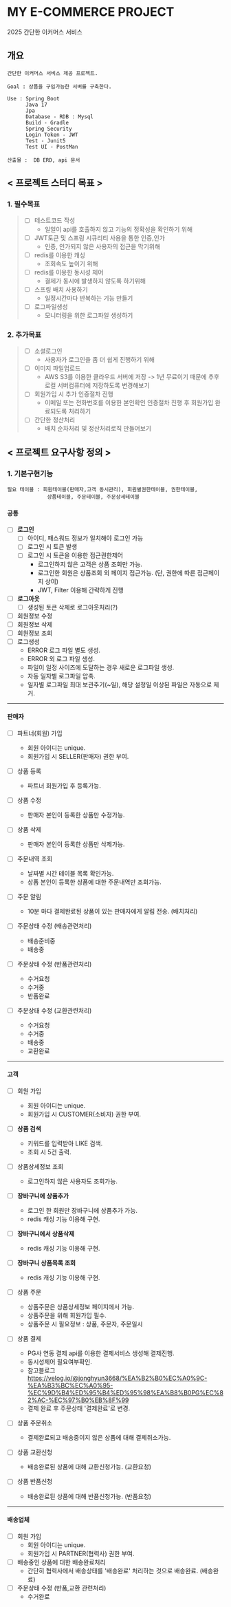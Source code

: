 # MY E-COMMERCE PROJECT
2025 간단한 이커머스 서비스

## 개요
    간단한 이커머스 서비스 제공 프로젝트.

    Goal : 상품을 구입가능한 서버를 구축한다.

    Use : Spring Boot
          Java 17
          Jpa
          Database - RDB : Mysql
          Build - Gradle
          Spring Security
          Login Token - JWT
          Test - Junit5
          Test UI - PostMan

    산출물 :  DB ERD, api 문서



## < 프로젝트 스터디 목표 >
### 1. 필수목표 
> - [ ] 테스트코드 작성
>   - 일일이 api를 호출하지 않고 기능의 정확성을 확인하기 위해
> - [ ] JWT토큰 및 스프링 시큐리티 사용을 통한 인증,인가
>   - 인증, 인가되지 않은 사용자의 접근을 막기위해
> - [ ] redis를 이용한 캐싱
>   - 조회속도 높이기 위해
> - [ ] redis를 이용한 동시성 제어
>   - 결제가 동시에 발생하지 않도록 하기위해
> - [ ] 스프링 배치 사용하기
>   - 일정시간마다 반복하는 기능 만들기
> - [ ] 로그파일생성
>   - 모니터링을 위한 로그파일 생성하기 

### 2. 추가목표
> - [ ] 소셜로그인
>   - 사용자가 로그인을 좀 더 쉽게 진행하기 위해
> - [ ] 이미지 파일업로드
>   - AWS S3를 이용한 클라우드 서버에 저장 -> 1년 무료이기 때문에 추후 로컬 서버컴퓨터에 저장하도록 변경해보기
> - [ ] 회원가입 시 추가 인증절차 진행
>   - 이메일 또는 전화번호를 이용한 본인확인 인증절차 진행 후 회원가입 완료되도록 처리하기
> - [ ] 간단한 정산처리
>   - 배치 순차처리 및 정산처리로직 만들어보기 



## < 프로젝트 요구사항 정의 >
### 1. 기본구현기능
    필요 테이블 : 회원테이블(판매자,고객 동시관리), 회원별권한테이블, 권한테이블, 
                 상품테이블, 주문테이블, 주문상세테이블

#### 공통
- [ ] **로그인**
    - [ ] 아이디, 패스워드 정보가 일치해야 로그인 가능
    - [ ] 로그인 시 토큰 발생
    - [ ] 로그인 시 토큰을 이용한 접근권한제어
        - 로그인하지 않은 고객은 상품 조회만 가능.
        - 로그인한 회원은 상품조회 외 페이지 접근가능. (단, 권한에 따른 접근페이지 상이)
        - JWT, Filter 이용해 간략하게 진행
- [ ] **로그아웃**
    - [ ] 생성된 토큰 삭제로 로그아웃처리(?)
- [ ] 회원정보 수정
- [ ] 회원정보 삭제
- [ ] 회원정보 조회
- [ ] 로그생성
    - ERROR 로그 파일 별도 생성.
    - ERROR 외 로그 파일 생성.
    - 파일이 일정 사이즈에 도달하는 경우 새로운 로그파일 생성.
    - 자동 일자별 로그파일 압축.
    - 일자별 로그파일 최대 보관주기(~일), 해당 설정일 이상된 파일은 자동으로 제거.

---
#### 판매자
- [ ] 파트너(회원) 가입 
    - 회원 아이디는 unique.
    - 회원가입 시 SELLER(판매자) 권한 부여. 
- [ ] 상품 등록 
    - 파트너 회원가입 후 등록가능.
- [ ] 상품 수정
    - 판매자 본인이 등록한 상품만 수정가능.
- [ ] 상품 삭제 
    - 판매자 본인이 등록한 상품만 삭제가능. 
- [ ] 주문내역 조회
    - 날짜별 시간 테이블 목록 확인가능.
    - 상품 본인이 등록한 상품에 대한 주문내역만 조회가능.
- [ ] 주문 알림 
    - 10분 마다 결제완료된 상품이 있는 판매자에게 알림 전송. (배치처리)

- [ ] 주문상태 수정 (배송관련처리)
    - 배송준비중
    - 배송중
- [ ] 주문상태 수정 (반품관련처리)
    - 수거요청
    - 수거중
    - 반품완료
- [ ] 주문상태 수정 (교환관련처리)
    - 수거요청
    - 수거중
    - 배송중
    - 교환완료

---
#### 고객
- [ ] 회원 가입
    - 회원 아이디는 unique.
    - 회원가입 시 CUSTOMER(소비자) 권한 부여.
- [ ] **상품 검색**
    - 키워드를 입력받아 LIKE 검색.
    - 조회 시 5건 출력.
- [ ] 상품상세정보 조회
    - 로그인하지 않은 사용자도 조회가능. 
- [ ] **장바구니에 상품추가**
    - 로그인 한 회원만 장바구니에 상품추가 가능.
    - redis 캐싱 기능 이용해 구현.
- [ ] **장바구니에서 상품삭제**
    - redis 캐싱 기능 이용해 구현.
- [ ] **장바구니 상품목록 조회**
    - redis 캐싱 기능 이용해 구현.
- [ ] 상품 주문
    - 상품주문은 상품상세정보 페이지에서 가능.
    - 상품주문을 위해 회원가입 필수.
    - 상품주문 시 필요정보 : 상품, 주문자, 주문일시
- [ ] 상품 결제
    - PG사 연동 결제 api를 이용한 결제서비스 생성해 결제진행.
    - 동시성제어 필요여부확인. 
    - 참고블로그   
      https://velog.io/@jonghyun3668/%EA%B2%B0%EC%A0%9C-%EA%B3%BC%EC%A0%95-%EC%9D%B4%ED%95%B4%ED%95%98%EA%B8%B0PG%EC%82%AC-%EC%97%B0%EB%8F%99
    - 결제 완료 후 주문상태 '결제완료'로 변경.

- [ ] 상품 주문취소
    - 결제완료되고 배송중이지 않은 상품에 대해 결제취소가능.
- [ ] 상품 교환신청
    - 배송완료된 상품에 대해 교환신청가능. (교환요청)
- [ ] 상품 반품신청
    - 배송완료된 상품에 대해 반품신청가능. (반품요청)

---
#### 배송업체
- [ ] 회원 가입
    - 회원 아이디는 unique.
    - 회원가입 시 PARTNER(협력사) 권한 부여.
- [ ] 배송중인 상품에 대한 배송완료처리
    - 간단히 협력사에서 배송상태를 '배송완료' 처리하는 것으로 배송완료. (배송완료)
- [ ] 주문상태 수정 (반품,교환 관련처리)
  - 수거완료

  
